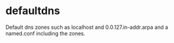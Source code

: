 # defaultdns

Default dns zones such as localhost and 0.0.127.in-addr.arpa and a 
named.conf including the zones.  

